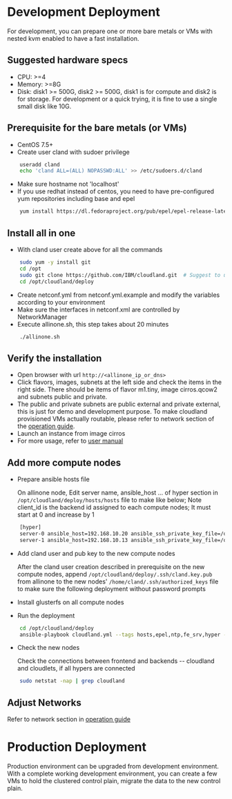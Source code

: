 # Development Deployment
For development, you can prepare one or more bare metals or VMs with nested kvm enabled to have a fast installation. 

## Suggested hardware specs
* CPU: >=4
* Memory: >=8G
* Disk: disk1 >= 500G, disk2 >= 500G, disk1 is for compute and disk2 is for storage. For development or a quick trying, it is fine to use a single small disk like 10G. 

## Prerequisite for the bare metals (or VMs)
* CentOS 7.5+   
* Create user cland with sudoer privilege 
```bash
    useradd cland
    echo 'cland ALL=(ALL) NOPASSWD:ALL' >> /etc/sudoers.d/cland
```
* Make sure hostname not 'localhost'
* If you use redhat instead of centos, you need to have pre-configured yum repositories including base and epel
```bash
    yum install https://dl.fedoraproject.org/pub/epel/epel-release-latest-7.noarch.rpm
```
 
## Install all in one   
* With cland user create above for all the commands
```bash
    sudo yum -y install git
    cd /opt
    sudo git clone https://github.com/IBM/cloudland.git  # Suggest to use your own forked repository
    cd /opt/cloudland/deploy
```
* Create netconf.yml from netconf.yml.example and modify the variables according to your environment
* Make sure the interfaces in netconf.xml are controlled by NetworkManager
* Execute allinone.sh, this step takes about 20 minutes
```bash
    ./allinone.sh
```   
## Verify the installation
* Open browser with url ```http://<allinone_ip_or_dns>```
* Click flavors, images, subnets at the left side and check the items in the right side. There should be items of flavor m1.tiny, image cirros.qcow2 and subnets public and private.
* The public and private subnets are public external and private external, this is just for demo and development purpose. To make cloudland provisioned VMs actually routable, please refer to network section of the [operation guide](Operation).
* Launch an instance from image cirros
* For more usage, refer to [user manual](Manual)
 
## Add more compute nodes
* Prepare ansible hosts file    
   
   On allinone node, Edit server name, ansible_host ... of hyper section in ```/opt/cloudland/deploy/hosts/hosts``` file to make like below; Note client_id is the backend id assigned to each compute nodes; It must start at 0 and increase by 1
```bash
    [hyper]
    server-0 ansible_host=192.168.10.20 ansible_ssh_private_key_file=/opt/cloudland/deploy/.ssh/cland.key client_id=0
    server-1 ansible_host=192.168.10.13 ansible_ssh_private_key_file=/opt/cloudland/deploy/.ssh/cland.key client_id=1
```
* Add cland user and pub key to the new compute nodes   
   
   After the cland user creation described in prerequisite on the new compute nodes, append ```/opt/cloudland/deploy/.ssh/cland.key.pub``` from allinone to the new nodes' ```/home/cland/.ssh/authorized_keys``` file to make sure the following deployment without password prompts   

* Install glusterfs on all compute nodes      
* Run the deployment
```bash
    cd /opt/cloudland/deploy
    ansible-playbook cloudland.yml --tags hosts,epel,ntp,fe_srv,hyper --skip-tags be_conf
```

* Check the new nodes   
   
   Check the connections between frontend and backends -- cloudland and cloudlets, if all hypers are connected
```bash
    sudo netstat -nap | grep cloudland
```   

## Adjust Networks
Refer to network section in [operation guide](Operation.md)
# Production Deployment   
Production environment can be upgraded from development environment. With a complete working development environment, you can create a few VMs to hold the clustered control plain, migrate the data to the new control plain.
